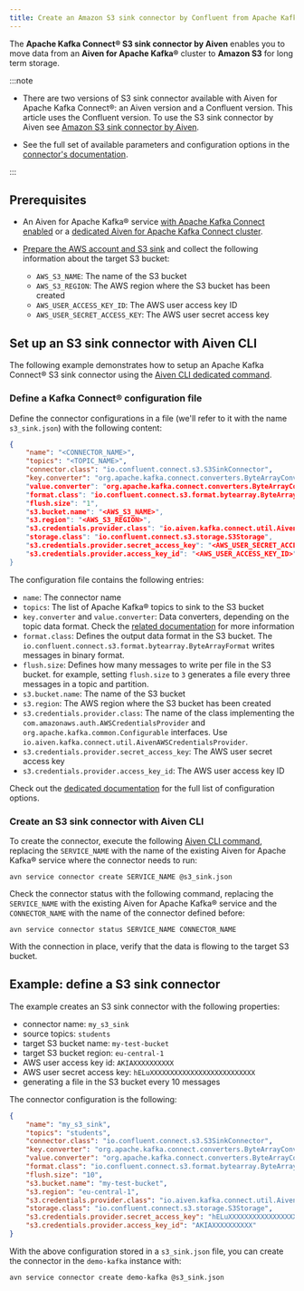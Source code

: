 ```yaml
---
title: Create an Amazon S3 sink connector by Confluent from Apache Kafka®
---
```


The **Apache Kafka Connect® S3 sink connector by Aiven** enables you to move data from an **Aiven for Apache Kafka®** cluster to **Amazon S3** for long term storage.

:::note

- There are two versions of S3 sink connector available with Aiven for
  Apache Kafka Connect®: an Aiven version and a Confluent version. This article uses
  the Confluent version. To use the S3 sink connector by
  Aiven see [Amazon S3 sink connector by Aiven](/docs/products/kafka/kafka-connect/howto/s3-sink-connector-aiven).

- See the full set of available parameters and configuration
  options in the [connector's
  documentation](https://docs.confluent.io/current/connect/kafka-connect-s3/).

:::

## Prerequisites

- An Aiven for Apache Kafka® service [with Apache Kafka Connect enabled](/docs/products/kafka/kafka-connect/howto/enable-connect)
  or a [dedicated Aiven for Apache Kafka Connect cluster](/docs/products/kafka/kafka-connect/get-started#apache_kafka_connect_dedicated_cluster).

- [Prepare the AWS account and S3 sink](/docs/products/kafka/kafka-connect/howto/s3-sink-prereq)
  and collect the following information about the target S3
  bucket:

  - `AWS_S3_NAME`: The name of the S3 bucket
  - `AWS_S3_REGION`: The AWS region where the S3 bucket has been created
  - `AWS_USER_ACCESS_KEY_ID`: The AWS user access key ID
  - `AWS_USER_SECRET_ACCESS_KEY`: The AWS user secret access key

## Set up an S3 sink connector with Aiven CLI

The following example demonstrates how to setup an Apache Kafka Connect®
S3 sink connector using the
[Aiven CLI dedicated command](/docs/tools/cli/service/connector#avn_service_connector_create).

### Define a Kafka Connect® configuration file

Define the connector configurations in a file (we'll refer to it with
the name `s3_sink.json`) with the following content:

```json
{
    "name": "<CONNECTOR_NAME>",
    "topics": "<TOPIC_NAME>",
    "connector.class": "io.confluent.connect.s3.S3SinkConnector",
    "key.converter": "org.apache.kafka.connect.converters.ByteArrayConverter"",
    "value.converter": "org.apache.kafka.connect.converters.ByteArrayConverter",
    "format.class": "io.confluent.connect.s3.format.bytearray.ByteArrayFormat",
    "flush.size": "1",
    "s3.bucket.name": "<AWS_S3_NAME>",
    "s3.region": "<AWS_S3_REGION>",
    "s3.credentials.provider.class": "io.aiven.kafka.connect.util.AivenAWSCredentialsProvider",
    "storage.class": "io.confluent.connect.s3.storage.S3Storage",
    "s3.credentials.provider.secret_access_key": "<AWS_USER_SECRET_ACCESS_KEY>",
    "s3.credentials.provider.access_key_id": "<AWS_USER_ACCESS_KEY_ID>"
}
```

The configuration file contains the following entries:

-   `name`: The connector name
-   `topics`: The list of Apache Kafka® topics to sink to the S3 bucket
-   `key.converter` and `value.converter`: Data converters, depending on
    the topic data format. Check the [related
    documentation](https://docs.confluent.io/5.0.0/connect/kafka-connect-s3/index.html)
    for more information
-   `format.class`: Defines the output data format in the S3 bucket. The
    `io.confluent.connect.s3.format.bytearray.ByteArrayFormat` writes
    messages in binary format.
-   `flush.size`: Defines how many messages to write per file in the S3
    bucket. for example, setting `flush.size` to `3` generates a file every
    three messages in a topic and partition.
-   `s3.bucket.name`: The name of the S3 bucket
-   `s3.region`: The AWS region where the S3 bucket has been created
-   `s3.credentials.provider.class`: The name of the class implementing
    the `com.amazonaws.auth.AWSCredentialsProvider` and
    `org.apache.kafka.common.Configurable` interfaces. Use
    `io.aiven.kafka.connect.util.AivenAWSCredentialsProvider`.
-   `s3.credentials.provider.secret_access_key`: The AWS user secret
    access key
-   `s3.credentials.provider.access_key_id`: The AWS user access key ID

Check out the [dedicated
documentation](https://docs.confluent.io/5.0.0/connect/kafka-connect-s3/index.html)
for the full list of configuration options.

### Create an S3 sink connector with Aiven CLI

To create the connector, execute the following
[Aiven CLI command](/docs/tools/cli/service/connector#avn_service_connector_create), replacing the `SERVICE_NAME` with the name of the existing
Aiven for Apache Kafka® service where the connector needs to run:

```shell
avn service connector create SERVICE_NAME @s3_sink.json
```

Check the connector status with the following command, replacing the
`SERVICE_NAME` with the existing Aiven for Apache Kafka® service and the
`CONNECTOR_NAME` with the name of the connector defined before:

```shell
avn service connector status SERVICE_NAME CONNECTOR_NAME
```

With the connection in place, verify that the data is flowing to the
target S3 bucket.

## Example: define a S3 sink connector

The example creates an S3 sink connector with the following properties:

-   connector name: `my_s3_sink`
-   source topics: `students`
-   target S3 bucket name: `my-test-bucket`
-   target S3 bucket region: `eu-central-1`
-   AWS user access key id: `AKIAXXXXXXXXXX`
-   AWS user secret access key: `hELuXXXXXXXXXXXXXXXXXXXXXXXXXX`
-   generating a file in the S3 bucket every 10 messages

The connector configuration is the following:

```json
{
    "name": "my_s3_sink",
    "topics": "students",
    "connector.class": "io.confluent.connect.s3.S3SinkConnector",
    "key.converter": "org.apache.kafka.connect.converters.ByteArrayConverter",
    "value.converter": "org.apache.kafka.connect.converters.ByteArrayConverter",
    "format.class": "io.confluent.connect.s3.format.bytearray.ByteArrayFormat",
    "flush.size": "10",
    "s3.bucket.name": "my-test-bucket",
    "s3.region": "eu-central-1",
    "s3.credentials.provider.class": "io.aiven.kafka.connect.util.AivenAWSCredentialsProvider",
    "storage.class": "io.confluent.connect.s3.storage.S3Storage",
    "s3.credentials.provider.secret_access_key": "hELuXXXXXXXXXXXXXXXXXXXXXXXXXX",
    "s3.credentials.provider.access_key_id": "AKIAXXXXXXXXXX"
}
```

With the above configuration stored in a `s3_sink.json` file, you can
create the connector in the `demo-kafka` instance with:

```shell
avn service connector create demo-kafka @s3_sink.json
```
